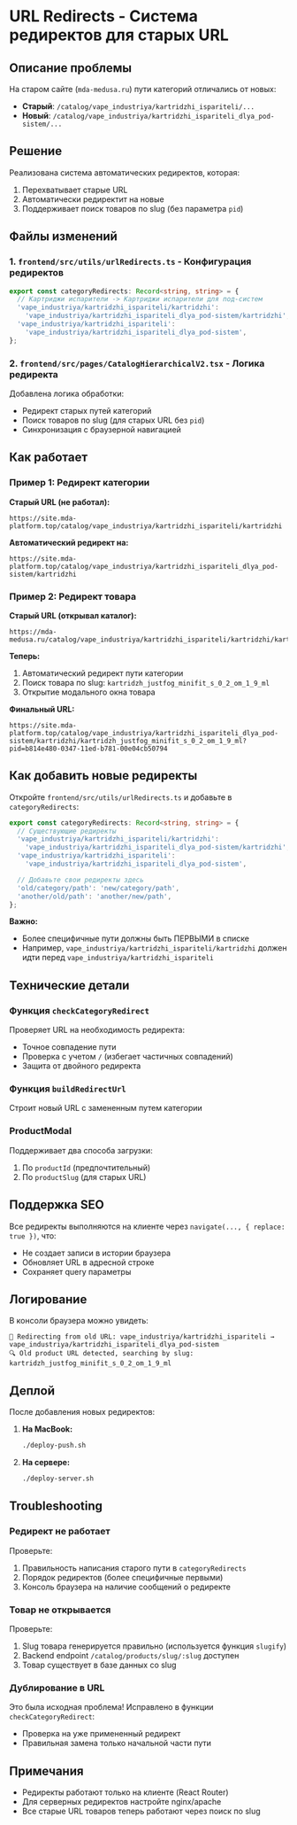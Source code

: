 # URL Redirects - Система редиректов для старых URL

## Описание проблемы

На старом сайте (`mda-medusa.ru`) пути категорий отличались от новых:
- **Старый**: `/catalog/vape_industriya/kartridzhi_ispariteli/...`
- **Новый**: `/catalog/vape_industriya/kartridzhi_ispariteli_dlya_pod-sistem/...`

## Решение

Реализована система автоматических редиректов, которая:
1. Перехватывает старые URL
2. Автоматически редиректит на новые
3. Поддерживает поиск товаров по slug (без параметра `pid`)

## Файлы изменений

### 1. `frontend/src/utils/urlRedirects.ts` - Конфигурация редиректов

```typescript
export const categoryRedirects: Record<string, string> = {
  // Картриджи испарители -> Картриджи испарители для под-систем
  'vape_industriya/kartridzhi_ispariteli/kartridzhi':
    'vape_industriya/kartridzhi_ispariteli_dlya_pod-sistem/kartridzhi',
  'vape_industriya/kartridzhi_ispariteli':
    'vape_industriya/kartridzhi_ispariteli_dlya_pod-sistem',
};
```

### 2. `frontend/src/pages/CatalogHierarchicalV2.tsx` - Логика редиректа

Добавлена логика обработки:
- Редирект старых путей категорий
- Поиск товаров по slug (для старых URL без `pid`)
- Синхронизация с браузерной навигацией

## Как работает

### Пример 1: Редирект категории

**Старый URL (не работал):**
```
https://site.mda-platform.top/catalog/vape_industriya/kartridzhi_ispariteli/kartridzhi
```

**Автоматический редирект на:**
```
https://site.mda-platform.top/catalog/vape_industriya/kartridzhi_ispariteli_dlya_pod-sistem/kartridzhi
```

### Пример 2: Редирект товара

**Старый URL (открывал каталог):**
```
https://mda-medusa.ru/catalog/vape_industriya/kartridzhi_ispariteli/kartridzhi/kartridzh_justfog_minifit_s_0_2_om_1_9_ml/
```

**Теперь:**
1. Автоматический редирект пути категории
2. Поиск товара по slug: `kartridzh_justfog_minifit_s_0_2_om_1_9_ml`
3. Открытие модального окна товара

**Финальный URL:**
```
https://site.mda-platform.top/catalog/vape_industriya/kartridzhi_ispariteli_dlya_pod-sistem/kartridzhi/kartridzh_justfog_minifit_s_0_2_om_1_9_ml?pid=b814e480-0347-11ed-b781-00e04cb50794
```

## Как добавить новые редиректы

Откройте `frontend/src/utils/urlRedirects.ts` и добавьте в `categoryRedirects`:

```typescript
export const categoryRedirects: Record<string, string> = {
  // Существующие редиректы
  'vape_industriya/kartridzhi_ispariteli/kartridzhi':
    'vape_industriya/kartridzhi_ispariteli_dlya_pod-sistem/kartridzhi',
  'vape_industriya/kartridzhi_ispariteli':
    'vape_industriya/kartridzhi_ispariteli_dlya_pod-sistem',

  // Добавьте свои редиректы здесь
  'old/category/path': 'new/category/path',
  'another/old/path': 'another/new/path',
};
```

**Важно:**
- Более специфичные пути должны быть ПЕРВЫМИ в списке
- Например, `vape_industriya/kartridzhi_ispariteli/kartridzhi` должен идти перед `vape_industriya/kartridzhi_ispariteli`

## Технические детали

### Функция `checkCategoryRedirect`

Проверяет URL на необходимость редиректа:
- Точное совпадение пути
- Проверка с учетом `/` (избегает частичных совпадений)
- Защита от двойного редиректа

### Функция `buildRedirectUrl`

Строит новый URL с замененным путем категории

### ProductModal

Поддерживает два способа загрузки:
1. По `productId` (предпочтительный)
2. По `productSlug` (для старых URL)

## Поддержка SEO

Все редиректы выполняются на клиенте через `navigate(..., { replace: true })`, что:
- Не создает записи в истории браузера
- Обновляет URL в адресной строке
- Сохраняет query параметры

## Логирование

В консоли браузера можно увидеть:
```
🔀 Redirecting from old URL: vape_industriya/kartridzhi_ispariteli → vape_industriya/kartridzhi_ispariteli_dlya_pod-sistem
🔍 Old product URL detected, searching by slug: kartridzh_justfog_minifit_s_0_2_om_1_9_ml
```

## Деплой

После добавления новых редиректов:

1. **На MacBook:**
   ```bash
   ./deploy-push.sh
   ```

2. **На сервере:**
   ```bash
   ./deploy-server.sh
   ```

## Troubleshooting

### Редирект не работает

Проверьте:
1. Правильность написания старого пути в `categoryRedirects`
2. Порядок редиректов (более специфичные первыми)
3. Консоль браузера на наличие сообщений о редиректе

### Товар не открывается

Проверьте:
1. Slug товара генерируется правильно (используется функция `slugify`)
2. Backend endpoint `/catalog/products/slug/:slug` доступен
3. Товар существует в базе данных со slug

### Дублирование в URL

Это была исходная проблема! Исправлено в функции `checkCategoryRedirect`:
- Проверка на уже примененный редирект
- Правильная замена только начальной части пути

## Примечания

- Редиректы работают только на клиенте (React Router)
- Для серверных редиректов настройте nginx/apache
- Все старые URL товаров теперь работают через поиск по slug

